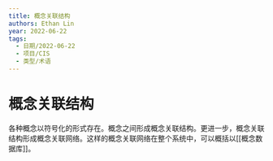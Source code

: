 ```yaml
---
title: 概念关联结构
authors: Ethan Lin
year: 2022-06-22 
tags:
  - 日期/2022-06-22 
  - 项目/CIS 
  - 类型/术语 
---
```



# 概念关联结构









各种概念以符号化的形式存在。概念之间形成概念关联结构。更进一步，概念关联结构形成概念关联网络。这样的概念关联网络在整个系统中，可以概括以[[概念数据库]]。